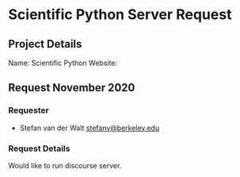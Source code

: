 # Scientific Python Server Request

## Project Details

Name: Scientific Python
Website:


## Request November 2020

### Requester

- Stefan van der Walt <stefanv@berkeley.edu>

### Request Details

Would like to run discourse server.
